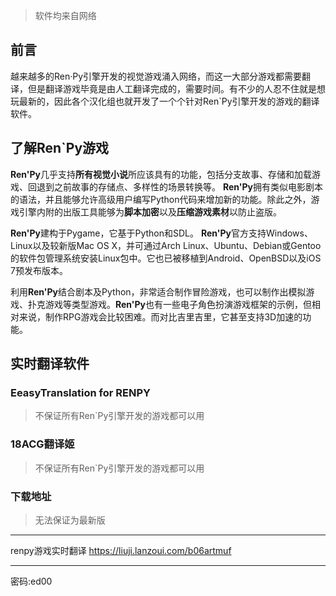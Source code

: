 > 软件均来自网络

## 前言

​	越来越多的Ren·Py引擎开发的视觉游戏涌入网络，而这一大部分游戏都需要翻译，但是翻译游戏毕竟是由人工翻译完成的，需要时间。有不少的人忍不住就是想玩最新的，因此各个汉化组也就开发了一个个针对Ren`Py引擎开发的游戏的翻译软件。

## 了解Ren`Py游戏

**Ren'Py**几乎支持**所有视觉小说**所应该具有的功能，包括分支故事、存储和加载游戏、回退到之前故事的存储点、多样性的场景转换等。 **Ren'Py**拥有类似电影剧本的语法，并且能够允许高级用户编写Python代码来增加新的功能。除此之外，游戏引擎内附的出版工具能够为**脚本加密**以及**压缩游戏素材**以防止盗版。

**Ren'Py**建构于Pygame，它基于Python和SDL。 **Ren'Py**官方支持Windows、Linux以及较新版Mac OS X，并可通过Arch Linux、Ubuntu、Debian或Gentoo的软件包管理系统安装Linux包中。它也已被移植到Android、OpenBSD以及iOS 7预发布版本。

<!-- more -->

利用**Ren'Py**结合剧本及Python，非常适合制作冒险游戏，也可以制作出模拟游戏、扑克游戏等类型游戏。**Ren'Py**也有一些电子角色扮演游戏框架的示例，但相对来说，制作RPG游戏会比较困难。而对比吉里吉里，它甚至支持3D加速的功能。

## 实时翻译软件

### EeasyTranslation for RENPY

> 不保证所有Ren`Py引擎开发的游戏都可以用

### 18ACG翻译姬

> 不保证所有Ren`Py引擎开发的游戏都可以用

### 下载地址

> 无法保证为最新版

---

renpy游戏实时翻译
https://liuji.lanzoui.com/b06artmuf
 
---

密码:ed00